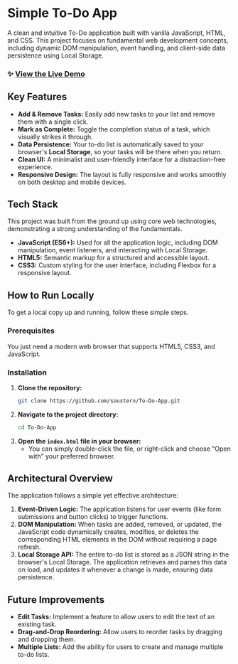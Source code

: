 # Simple To-Do App

A clean and intuitive To-Do application built with vanilla JavaScript, HTML, and CSS. This project focuses on fundamental web development concepts, including dynamic DOM manipulation, event handling, and client-side data persistence using Local Storage.

### ✨ [View the Live Demo](https://soustern.github.io/To-Do-App/)

## Key Features

*   **Add & Remove Tasks:** Easily add new tasks to your list and remove them with a single click.
*   **Mark as Complete:** Toggle the completion status of a task, which visually strikes it through.
*   **Data Persistence:** Your to-do list is automatically saved to your browser's **Local Storage**, so your tasks will be there when you return.
*   **Clean UI:** A minimalist and user-friendly interface for a distraction-free experience.
*   **Responsive Design:** The layout is fully responsive and works smoothly on both desktop and mobile devices.

## Tech Stack

This project was built from the ground up using core web technologies, demonstrating a strong understanding of the fundamentals.

*   **JavaScript (ES6+):** Used for all the application logic, including DOM manipulation, event listeners, and interacting with Local Storage.
*   **HTML5:** Semantic markup for a structured and accessible layout.
*   **CSS3:** Custom styling for the user interface, including Flexbox for a responsive layout.

## How to Run Locally

To get a local copy up and running, follow these simple steps.

### Prerequisites

You just need a modern web browser that supports HTML5, CSS3, and JavaScript.

### Installation

1.  **Clone the repository:**
    ```sh
    git clone https://github.com/soustern/To-Do-App.git
    ```
2.  **Navigate to the project directory:**
    ```sh
    cd To-Do-App
    ```
3.  **Open the `index.html` file in your browser:**
    *   You can simply double-click the file, or right-click and choose "Open with" your preferred browser.

## Architectural Overview

The application follows a simple yet effective architecture:

1.  **Event-Driven Logic:** The application listens for user events (like form submissions and button clicks) to trigger functions.
2.  **DOM Manipulation:** When tasks are added, removed, or updated, the JavaScript code dynamically creates, modifies, or deletes the corresponding HTML elements in the DOM without requiring a page refresh.
3.  **Local Storage API:** The entire to-do list is stored as a JSON string in the browser's Local Storage. The application retrieves and parses this data on load, and updates it whenever a change is made, ensuring data persistence.

## Future Improvements

*   **Edit Tasks:** Implement a feature to allow users to edit the text of an existing task.
*   **Drag-and-Drop Reordering:** Allow users to reorder tasks by dragging and dropping them.
*   **Multiple Lists:** Add the ability for users to create and manage multiple to-do lists.
